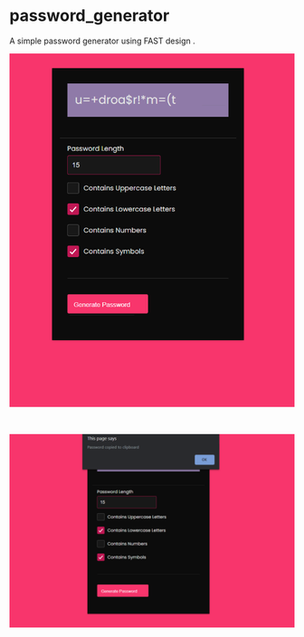 # password_generator
A simple password generator using FAST design .

![](https://github.com/jelonmusk/password_generator/blob/master/Screenshot%20(779).png)     

<br/>    


![](https://github.com/jelonmusk/password_generator/blob/master/Screenshot%20(780).png)     
